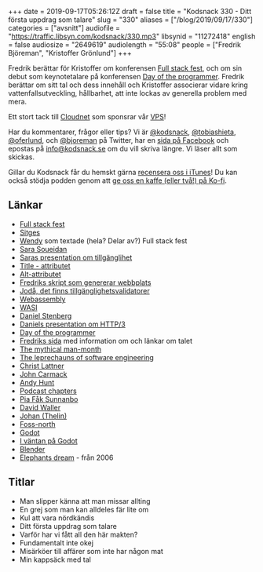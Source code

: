 +++
date = 2019-09-17T05:26:12Z
draft = false
title = "Kodsnack 330 - Ditt första uppdrag som talare"
slug = "330"
aliases = ["/blog/2019/09/17/330"]
categories = ["avsnitt"]
audiofile = "https://traffic.libsyn.com/kodsnack/330.mp3"
libsynid = "11272418"
english = false
audiosize = "2649619"
audiolength = "55:08"
people = ["Fredrik Björeman", "Kristoffer Grönlund"]
+++

Fredrik berättar för Kristoffer om konferensen [Full stack fest](https://2019.fullstackfest.com/), och om sin debut som keynotetalare på konferensen [Day of the programmer](https://dayoftheprogrammer.se/). Fredrik berättar om sitt tal och dess innehåll och Kristoffer associerar vidare kring vattenfallsutveckling, hållbarhet, att inte lockas av generella problem med mera.

Ett stort tack till [Cloudnet](http://www.cloudnet.se) som sponsrar vår [VPS](http://en.wikipedia.org/wiki/Virtual_private_server)!

Har du kommentarer, frågor eller tips? Vi är [@kodsnack](https://www.twitter.com/kodsnack), [@tobiashieta](https://www.twitter.com/tobiashieta), [@oferlund](https://www.twitter.com/oferlund), och [@bjoreman](https://www.twitter.com/bjoreman) på Twitter, har en [sida på Facebook](https://www.facebook.com/kodsnack) och epostas på [info@kodsnack.se](mailto:info@kodsnack.se) om du vill skriva längre. Vi läser allt som skickas.

Gillar du Kodsnack får du hemskt gärna [recensera oss i iTunes](http://itunes.apple.com/se/podcast/kodsnack/id561631498?l=en)! Du kan också stödja podden genom att <a href="https://ko-fi.com/kodsnack" rel="payment">ge oss en kaffe (eller två!) på Ko-fi</a>.

## Länkar ##
* [Full stack fest](https://2019.fullstackfest.com/)
* [Sitges](https://en.wikipedia.org/wiki/Sitges)
* [Wendy](https://twitter.com/wendy_osmond) som textade (hela? Delar av?) Full stack fest
* [Sara Soueidan](https://sarasoueidan.com/)
* [Saras presentation om tillgänglihet](https://2019.fullstackfest.com/speakers/sara-soueidan)
* [Title - attributet](https://developer.mozilla.org/en-US/docs/Web/HTML/Global_attributes/title)
* [Alt-attributet](https://developer.mozilla.org/en-US/docs/Web/HTML/Element/img)
* [Fredriks skript som genererar webbplats](https://github.com/bjoreman/bakery)
* [Jodå, det finns tillgänglighetsvalidatorer](https://achecker.ca/checker/index.php)
* [Webassembly](https://en.wikipedia.org/wiki/WebAssembly)
* [WASI](https://hacks.mozilla.org/2019/03/standardizing-wasi-a-webassembly-system-interface/)
* [Daniel Stenberg](https://daniel.haxx.se/)
* [Daniels presentation om HTTP/3](https://2019.fullstackfest.com/speakers/daniel-stenberg)
* [Day of the programmer](https://dayoftheprogrammer.se/)
* [Fredriks sida](https://bjoreman.com/workerTalk.html) med information om och länkar om talet
* [The mythical man-month](https://en.wikipedia.org/wiki/The_Mythical_Man-Month)
* [The leprechauns of software engineering](https://leanpub.com/leprechauns)
* [Christ Lattner](https://en.wikipedia.org/wiki/Chris_Lattner)
* [John Carmack](https://en.wikipedia.org/wiki/John_Carmack)
* [Andy Hunt](https://toolshed.com/)
* [Podcast chapters](https://chaptersapp.com/)
* [Pia Fåk Sunnanbo](https://mobile.twitter.com/frusunnanbo)
* [David Waller](https://www.linkedin.com/in/david-waller-4a35272b/?originalSubdomain=se)
* [Johan (Thelin)](http://www.thelins.se/johan/blog/)
* [Foss-north](https://foss-north.se/)
* [Godot](https://godotengine.org/)
* [I väntan på Godot](https://en.wikipedia.org/wiki/Waiting_for_Godot)
* [Blender](https://www.blender.org/)
* [Elephants dream](https://orange.blender.org/) - från 2006


## Titlar ##
* Man slipper känna att man missar allting
* En grej som man kan alldeles fär lite om
* Kul att vara nördkändis
* Ditt första uppdrag som talare
* Varför har vi fått all den här makten?
* Fundamentalt inte okej
* Misärköer till affärer som inte har någon mat
* Min kappsäck med tal